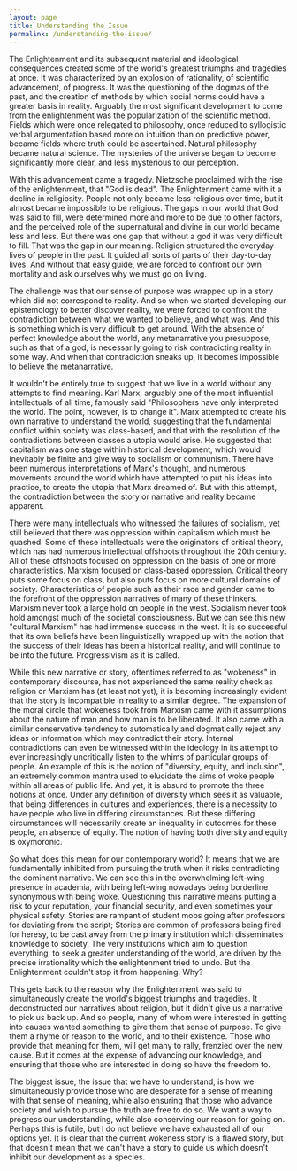 ```yaml
---
layout: page
title: Understanding the Issue
permalink: /understanding-the-issue/
---
```


The Enlightenment and its subsequent material and ideological consequences created some of the world's greatest triumphs and tragedies at once. It was characterized by an explosion of rationality, of scientific advancement, of progress. It was the questioning of the dogmas of the past, and the creation of methods by which social norms could have a greater basis in reality. Arguably the most significant development to come from the enlightenment was the popularization of the scientific method. Fields which were once relegated to philosophy, once reduced to syllogistic verbal argumentation based more on intuition than on predictive power, became fields where truth could be ascertained. Natural philosophy became natural science. The mysteries of the universe began to become significantly more clear, and less mysterious to our perception.

With this advancement came a tragedy. Nietzsche proclaimed with the rise of the enlightenment, that "God is dead". The Enlightenment came with it a decline in religiosity. People not only became less religious over time, but it almost became impossible to be religious. The gaps in our world that God was said to fill, were determined more and more to be due to other factors, and the perceived role of the supernatural and divine in our world became less and less. But there was one gap that without a god it was very difficult to fill. That was the gap in our meaning. Religion structured the everyday lives of people in the past. It guided all sorts of parts of their day-to-day lives. And without that easy guide, we are forced to confront our own mortality and ask ourselves why we must go on living.

The challenge was that our sense of purpose was wrapped up in a story which did not correspond to reality. And so when we started developing our epistemology to better discover reality, we were forced to confront the contradiction between what we wanted to believe, and what was. And this is something which is very difficult to get around. With the absence of perfect knowledge about the world, any metanarrative you presuppose, such as that of a god, is necessarily going to risk contradicting reality in some way. And when that contradiction sneaks up, it becomes impossible to believe the metanarrative.

It wouldn't be entirely true to suggest that we live in a world without any attempts to find meaning. Karl Marx, arguably one of the most influential intellectuals of all time, famously said "Philosophers have only interpreted the world. The point, however, is to change it". Marx attempted to create his own narrative to understand the world, suggesting that the fundamental conflict within society was class-based, and that with the resolution of the contradictions between classes a utopia would arise. He suggested that capitalism was one stage within historical development, which would inevitably be finite and give way to socialism or communism. There have been numerous interpretations of Marx's thought, and numerous movements around the world which have attempted to put his ideas into practice, to create the utopia that Marx dreamed of. But with this attempt, the contradiction between the story or narrative and reality became apparent.

There were many intellectuals who witnessed the failures of socialism, yet still believed that there was oppression within capitalism which must be quashed. Some of these intellectuals were the originators of critical theory, which has had numerous intellectual offshoots throughout the 20th century. All of these offshoots focused on oppression on the basis of one or more characteristics. Marxism focused on class-based oppression. Critical theory puts some focus on class, but also puts focus on more cultural domains of society. Characteristics of people such as their race and gender came to the forefront of the oppression narratives of many of these thinkers. Marxism never took a large hold on people in the west. Socialism never took hold amongst much of the societal consciousness. But we can see this new "cultural Marxism" has had immense success in the west. It is so successful that its own beliefs have been linguistically wrapped up with the notion that the success of their ideas has been a historical reality, and will continue to be into the future. Progressivism as it is called.

While this new narrative or story, oftentimes referred to as "wokeness" in contemporary discourse, has not experienced the same reality check as religion or Marxism has (at least not yet), it is becoming increasingly evident that the story is incompatible in reality to a similar degree. The expansion of the moral circle that wokeness took from Marxism came with it assumptions about the nature of man and how man is to be liberated. It also came with a similar conservative tendency to automatically and dogmatically reject any ideas or information which may contradict their story. Internal contradictions can even be witnessed within the ideology in its attempt to ever increasingly uncritically listen to the whims of particular groups of people. An example of this is the notion of "diversity, equity, and inclusion", an extremely common mantra used to elucidate the aims of woke people within all areas of public life. And yet, it is absurd to promote the three notions at once. Under any definition of diversity which sees it as valuable, that being differences in cultures and experiences, there is a necessity to have people who live in differing circumstances. But these differing circumstances will necessarily create an inequality in outcomes for these people, an absence of equity. The notion of having both diversity and equity is oxymoronic.

So what does this mean for our contemporary world? It means that we are fundamentally inhibited from pursuing the truth when it risks contradicting the dominant narrative. We can see this in the overwhelming left-wing presence in academia, with being left-wing nowadays being borderline synonymous with being woke. Questioning this narrative means putting a risk to your reputation, your financial security, and even sometimes your physical safety. Stories are rampant of student mobs going after professors for deviating from the script; Stories are common of professors being fired for heresy, to be cast away from the primary institution which disseminates knowledge to society. The very institutions which aim to question everything, to seek a greater understanding of the world, are driven by the precise irrationality which the enlightenment tried to undo. But the Enlightenment couldn't stop it from happening. Why?

This gets back to the reason why the Enlightenment was said to simultaneously create the world's biggest triumphs and tragedies. It deconstructed our narratives about religion, but it didn't give us a narrative to pick us back up. And so people, many of whom were interested in getting into causes wanted something to give them that sense of purpose. To give them a rhyme or reason to the world, and to their existence. Those who provide that meaning for them, will get many to rally, frenzied over the new cause. But it comes at the expense of advancing our knowledge, and ensuring that those who are interested in doing so have the freedom to.

The biggest issue, the issue that we have to understand, is how we simultaneously provide those who are desperate for a sense of meaning with that sense of meaning, while also ensuring that those who advance society and wish to pursue the truth are free to do so. We want a way to progress our understanding, while also conserving our reason for going on. Perhaps this is futile, but I do not believe we have exhausted all of our options yet. It is clear that the current wokeness story is a flawed story, but that doesn't mean that we can't have a story to guide us which doesn't inhibit our development as a species.
